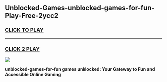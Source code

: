 
## Unblocked-Games-unblocked-games-for-fun-Play-Free-2ycc2
<h3>
<a href="https://premium76.site?title=unblocked-games-for-fun&ref=24M">CLICK TO PLAY</a></h3>
<hr>

<h3>
<a href="https://premium76.site?title=unblocked-games-for-fun&ref=24M">CLICK 2 PLAY</a>
  
</h3>

<a href="https://premium76.site?title=unblocked-games-for-fun&ref=24M"><img src="https://clearcache.store/games.png"></a>


**unblocked-games-for-fun games unblocked: Your Gateway to Fun and Accessible Online Gaming**

